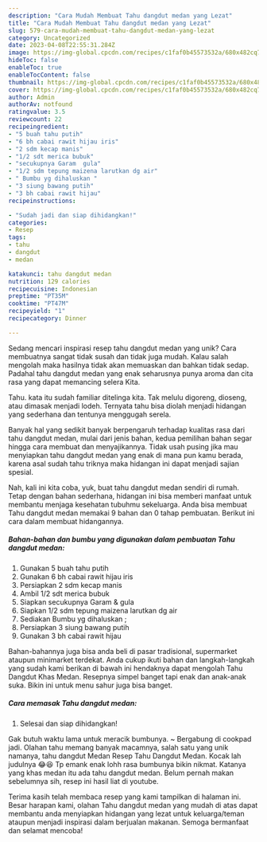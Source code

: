 ```yaml
---
description: "Cara Mudah Membuat Tahu dangdut medan yang Lezat"
title: "Cara Mudah Membuat Tahu dangdut medan yang Lezat"
slug: 579-cara-mudah-membuat-tahu-dangdut-medan-yang-lezat
category: Uncategorized
date: 2023-04-08T22:55:31.284Z
image: https://img-global.cpcdn.com/recipes/c1faf0b45573532a/680x482cq70/tahu-dangdut-medan-foto-resep-utama.jpg
hideToc: false
enableToc: true
enableTocContent: false
thumbnail: https://img-global.cpcdn.com/recipes/c1faf0b45573532a/680x482cq70/tahu-dangdut-medan-foto-resep-utama.jpg
cover: https://img-global.cpcdn.com/recipes/c1faf0b45573532a/680x482cq70/tahu-dangdut-medan-foto-resep-utama.jpg
author: Admin
authorAv: notfound
ratingvalue: 3.5
reviewcount: 22
recipeingredient:
- "5 buah tahu putih"
- "6 bh cabai rawit hijau iris"
- "2 sdm kecap manis"
- "1/2 sdt merica bubuk"
- "secukupnya Garam  gula"
- "1/2 sdm tepung maizena larutkan dg air"
- " Bumbu yg dihaluskan "
- "3 siung bawang putih"
- "3 bh cabai rawit hijau"
recipeinstructions:

- "Sudah jadi dan siap dihidangkan!"
categories:
- Resep
tags:
- tahu
- dangdut
- medan

katakunci: tahu dangdut medan 
nutrition: 129 calories
recipecuisine: Indonesian
preptime: "PT35M"
cooktime: "PT47M"
recipeyield: "1"
recipecategory: Dinner

---
```





Sedang mencari inspirasi resep tahu dangdut medan yang unik? Cara membuatnya sangat tidak susah dan tidak juga mudah. Kalau salah mengolah maka hasilnya tidak akan memuaskan dan bahkan tidak sedap. Padahal tahu dangdut medan yang enak seharusnya punya aroma dan cita rasa yang dapat memancing selera Kita.





Tahu. kata itu sudah familiar ditelinga kita. Tak melulu digoreng, dioseng, atau dimasak menjadi lodeh. Ternyata tahu bisa diolah menjadi hidangan yang sederhana dan tentunya menggugah serela.

Banyak hal yang sedikit banyak berpengaruh terhadap kualitas rasa dari tahu dangdut medan, mulai dari jenis bahan, kedua pemilihan bahan segar hingga cara membuat dan menyajikannya. Tidak usah pusing jika mau menyiapkan tahu dangdut medan yang enak di mana pun kamu berada, karena asal sudah tahu triknya maka hidangan ini dapat menjadi sajian spesial.






Nah, kali ini kita coba, yuk, buat tahu dangdut medan sendiri di rumah. Tetap dengan bahan sederhana, hidangan ini bisa memberi manfaat untuk membantu menjaga kesehatan tubuhmu sekeluarga. Anda bisa membuat Tahu dangdut medan memakai 9 bahan dan 0 tahap pembuatan. Berikut ini cara dalam membuat hidangannya.

<!--inarticleads1-->

##### Bahan-bahan dan bumbu yang digunakan dalam pembuatan Tahu dangdut medan:

1. Gunakan 5 buah tahu putih
1. Gunakan 6 bh cabai rawit hijau iris
1. Persiapkan 2 sdm kecap manis
1. Ambil 1/2 sdt merica bubuk
1. Siapkan secukupnya Garam &amp; gula
1. Siapkan 1/2 sdm tepung maizena larutkan dg air
1. Sediakan  Bumbu yg dihaluskan ;
1. Persiapkan 3 siung bawang putih
1. Gunakan 3 bh cabai rawit hijau


Bahan-bahannya juga bisa anda beli di pasar tradisional, supermarket ataupun minimarket terdekat. Anda cukup ikuti bahan dan langkah-langkah yang sudah kami berikan di bawah ini hendaknya dapat mengolah Tahu Dangdut Khas Medan. Resepnya simpel banget tapi enak dan anak-anak suka. Bikin ini untuk menu sahur juga bisa banget. 

<!--inarticleads2-->

##### Cara memasak Tahu dangdut medan:


1. Selesai dan siap dihidangkan!

Gak butuh waktu lama untuk meracik bumbunya. ~ Bergabung di cookpad jadi. Olahan tahu memang banyak macamnya, salah satu yang unik namanya, tahu dangdut Medan Resep Tahu Dangdut Medan. Kocak lah judulnya 😂😆 Tp emank enak lohh rasa bumbunya bikin nikmat. Katanya yang khas medan itu ada tahu dangdut medan. Belum pernah makan sebelumnya sih, resep ini hasil liat di youtube. 

Terima kasih telah membaca resep yang kami tampilkan di halaman ini. Besar harapan kami, olahan Tahu dangdut medan yang mudah di atas dapat membantu anda menyiapkan hidangan yang lezat untuk keluarga/teman ataupun menjadi inspirasi dalam berjualan makanan. Semoga bermanfaat dan selamat mencoba!
